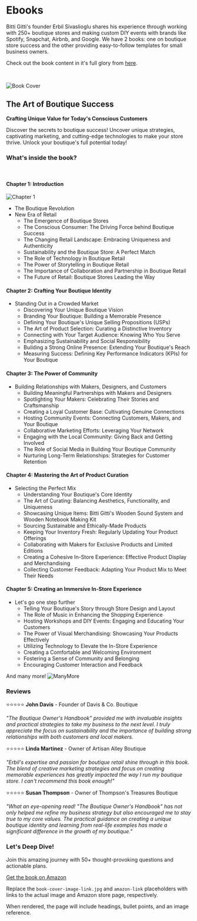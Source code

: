 # Ebooks

Bitti Gitti's founder Erbil Sivaslioglu shares his experience through working with 250+ boutique stores and making custom DIY events with brands like Spotify, Snapchat, Airbnb, and Google. We have 2 books: one on boutique store success and the other providing easy-to-follow templates for small business owners.

Check out the book content in it's full glory from [here](https://www.bitti-gitti.com/art-of-boutique-success).

 <br> 

![Book Cover](https://uploads-ssl.webflow.com/577fb500e970a606264913c7/6415ace4b071a7475d6983b2_CoverWeb-p-500.jpg)

## The Art of Boutique Success

**Crafting Unique Value for Today's Conscious Customers**

Discover the secrets to boutique success! Uncover unique strategies, captivating marketing, and cutting-edge technologies to make your store thrive. Unlock your boutique's full potential today!

### What's inside the book?

<br>

#### Chapter 1: Introduction
![Chapter 1](https://uploads-ssl.webflow.com/577fb500e970a606264913c7/6415c77bbabae46d61d59116_mounto.jpg)
- The Boutique Revolution
- New Era of Retail
  - The Emergence of Boutique Stores
  - The Conscious Consumer: The Driving Force behind Boutique Success
  - The Changing Retail Landscape: Embracing Uniqueness and Authenticity
  - Sustainability and the Boutique Store: A Perfect Match
  - The Role of Technology in Boutique Retail
  - The Power of Storytelling in Boutique Retail
  - The Importance of Collaboration and Partnership in Boutique Retail
  - The Future of Retail: Boutique Stores Leading the Way

#### Chapter 2: Crafting Your Boutique Identity
- Standing Out in a Crowded Market
  - Discovering Your Unique Boutique Vision
  - Branding Your Boutique: Building a Memorable Presence
  - Defining Your Boutique's Unique Selling Propositions (USPs)
  - The Art of Product Selection: Curating a Distinctive Inventory
  - Connecting with Your Target Audience: Knowing Who You Serve
  - Emphasizing Sustainability and Social Responsibility
  - Building a Strong Online Presence: Extending Your Boutique's Reach
  - Measuring Success: Defining Key Performance Indicators (KPIs) for Your Boutique

#### Chapter 3: The Power of Community
- Building Relationships with Makers, Designers, and Customers
  - Building Meaningful Partnerships with Makers and Designers
  - Spotlighting Your Makers: Celebrating Their Stories and Craftsmanship
  - Creating a Loyal Customer Base: Cultivating Genuine Connections
  - Hosting Community Events: Connecting Customers, Makers, and Your Boutique
  - Collaborative Marketing Efforts: Leveraging Your Network
  - Engaging with the Local Community: Giving Back and Getting Involved
  - The Role of Social Media in Building Your Boutique Community
  - Nurturing Long-Term Relationships: Strategies for Customer Retention

#### Chapter 4: Mastering the Art of Product Curation
- Selecting the Perfect Mix
  - Understanding Your Boutique's Core Identity
  - The Art of Curating: Balancing Aesthetics, Functionality, and Uniqueness
  - Showcasing Unique Items: Bitti Gitti's Wooden Sound System and Wooden Notebook Making Kit
  - Sourcing Sustainable and Ethically-Made Products
  - Keeping Your Inventory Fresh: Regularly Updating Your Product Offerings
  - Collaborating with Makers for Exclusive Products and Limited Editions
  - Creating a Cohesive In-Store Experience: Effective Product Display and Merchandising
  - Collecting Customer Feedback: Adapting Your Product Mix to Meet Their Needs

#### Chapter 5: Creating an Immersive In-Store Experience
- Let's go one step further
  - Telling Your Boutique's Story through Store Design and Layout
  - The Role of Music in Enhancing the Shopping Experience
  - Hosting Workshops and DIY Events: Engaging and Educating Your Customers
  - The Power of Visual Merchandising: Showcasing Your Products Effectively
  - Utilizing Technology to Elevate the In-Store Experience
  - Creating a Comfortable and Welcoming Environment
  - Fostering a Sense of Community and Belonging
  - Encouraging Customer Interaction and Feedback

And many more!
![ManyMore](https://uploads-ssl.webflow.com/577fb500e970a606264913c7/6415c924830881c20b5d54e7_Nexts.jpg)

### Reviews

⭐⭐⭐⭐⭐
**John Davis** - Founder of Davis & Co. Boutique

_"The Boutique Owner's Handbook" provided me with invaluable insights and practical strategies to take my business to the next level. I truly appreciate the focus on sustainability and the importance of building strong relationships with both customers and local makers._

⭐⭐⭐⭐⭐
**Linda Martinez** - Owner of Artisan Alley Boutique

_"Erbil's expertise and passion for boutique retail shine through in this book. The blend of creative marketing strategies and focus on creating memorable experiences has greatly impacted the way I run my boutique store. I can't recommend this book enough!"_

⭐⭐⭐⭐⭐
**Susan Thompson** - Owner of Thompson's Treasures Boutique

_"What an eye-opening read! "The Boutique Owner's Handbook" has not only helped me refine my business strategy but also encouraged me to stay true to my core values. The practical guidance on creating a unique boutique identity and learning from real-life examples has made a significant difference in the growth of my boutique."_

### Let's Deep Dive!

Join this amazing journey with 50+ thought-provoking questions and actionable plans.

[Get the book on Amazon](amazon-link)


Replace the `book-cover-image-link.jpg` and `amazon-link` placeholders with links to the actual image and Amazon store page, respectively. 

When rendered, the page will include headings, bullet points, and an image reference.